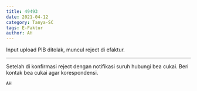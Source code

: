 ```yaml
---
title: 49493
date: 2021-04-12
category: Tanya-SC
tags: E-Faktur
author: AH
---
```


Input upload PIB ditolak, muncul reject di efaktur.

---

Setelah di konfirmasi reject dengan notifikasi suruh hubungi bea cukai. Beri kontak bea cukai agar korespondensi.

`AH`
